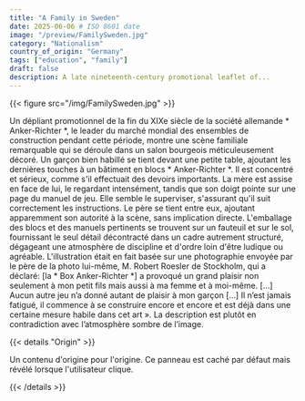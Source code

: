 ```yaml
---
title: "A Family in Sweden"
date: 2025-06-06 # ISO 8601 date
image: "/preview/FamilySweden.jpg"
category: "Nationalism"
country_of_origin: "Germany"
tags: ["education", "family"]
draft: false
description: A late nineteenth-century promotional leaflet of...
---
```




{{< figure src="/img/FamilySweden.jpg" >}}

Un dépliant promotionnel de la fin du XIXe siècle de la société allemande * Anker-Richter *, le leader du marché mondial des ensembles de construction pendant cette période, montre une scène familiale remarquable qui se déroule dans un salon bourgeois méticuleusement décoré. Un garçon bien habillé se tient devant une petite table, ajoutant les dernières touches à un bâtiment en blocs * Anker-Richter *. Il est concentré et sérieux, comme s'il effectuait des devoirs importants. La mère est assise en face de lui, le regardant intensément, tandis que son doigt pointe sur une page du manuel de jeu. Elle semble le superviser, s'assurant qu'il suit correctement les instructions. Le père se tient entre eux, ajoutant apparemment son autorité à la scène, sans implication directe. L'emballage des blocs et des manuels pertinents se trouvent sur un fauteuil et sur le sol, fournissant le seul détail décontracté dans un cadre autrement structuré, dégageant une atmosphère de discipline et d'ordre loin d'être ludique ou agréable. L'illustration était en fait basée sur une photographie envoyée par le père de la photo lui-même, M. Robert Roesler de Stockholm, qui a déclaré: [la * Box Anker-Richter *] a provoqué un grand plaisir non seulement à mon petit fils mais aussi à ma femme et à moi-même. […] Aucun autre jeu n’a donné autant de plaisir à mon garçon […] Il n’est jamais fatigué, il commence à se construire encore et encore et est déjà dans une certaine mesure habile dans cet art ». La description est plutôt en contradiction avec l’atmosphère sombre de l’image.

{{< details "Origin" >}}

Un contenu d'origine pour l'origine. Ce panneau est caché par défaut mais révélé lorsque l'utilisateur clique.

{{< /details >}}

